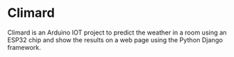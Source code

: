 # Climard

Climard is an Arduino IOT project to predict the weather in a room using an ESP32 chip and show the results on a web page using the Python Django framework.
